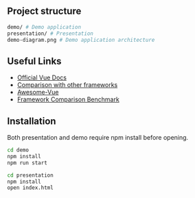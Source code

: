 Project structure
---------------------

```bash
demo/ # Demo application
presentation/ # Presentation
demo-diagram.png # Demo application architecture
```

Useful Links
--------------

* [Official Vue Docs](https://vuejs.org/)
* [Comparison with other frameworks](https://vuejs.org/v2/guide/comparison.html)
* [Awesome-Vue](https://github.com/vuejs/awesome-vue)
* [Framework Comparison Benchmark](https://rawgit.com/krausest/js-framework-benchmark/master/webdriver-ts/table.html)

Installation
--------------

Both presentation and demo require npm install before opening.

```bash
cd demo
npm install
npm run start

cd presentation
npm install
open index.html
```


